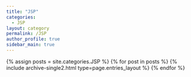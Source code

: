 ```yaml
---
title: "JSP"
categories:
  - JSP
layout: category
permalink: /JSP
author_profile: true
sidebar_main: true
---
```



{% assign posts = site.categories.JSP %}
{% for post in posts %} {% include archive-single2.html type=page.entries_layout %} {% endfor %}
